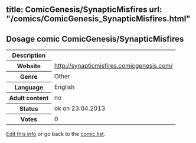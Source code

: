 title: ComicGenesis/SynapticMisfires
url: "/comics/ComicGenesis_SynapticMisfires.html"
---
Dosage comic ComicGenesis/SynapticMisfires
-----------------------------------------

<table class="comicinfo">
<tr>
<th>Description</th><td></td>
</tr>
<tr>
<th>Website</th><td><a href="http://synapticmisfires.comicgenesis.com/">http://synapticmisfires.comicgenesis.com/</a></td>
</tr>
<tr>
<th>Genre</th><td>Other</td>
</tr>
<tr>
<th>Language</th><td>English</td>
</tr>
<tr>
<th>Adult content</th><td>no</td>
</tr>
<tr>
<th>Status</th><td>ok on 23.04.2013</td>
</tr>
<tr>
<th>Votes</th><td>0</div></td>
</tr>
</table>

[Edit this info](/comics/ComicGenesis_SynapticMisfires_edit.html) or go back to the [comic list](../comic-index.html).
